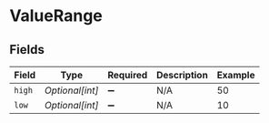 # ValueRange


## Fields

| Field              | Type               | Required           | Description        | Example            |
| ------------------ | ------------------ | ------------------ | ------------------ | ------------------ |
| `high`             | *Optional[int]*    | :heavy_minus_sign: | N/A                | 50                 |
| `low`              | *Optional[int]*    | :heavy_minus_sign: | N/A                | 10                 |